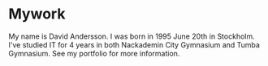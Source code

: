 # Mywork
My name is David Andersson. I was born in 1995 June 20th in Stockholm.
I've studied IT for 4 years in both Nackademin City Gymnasium and Tumba Gymnasium.
See my portfolio for more information.
